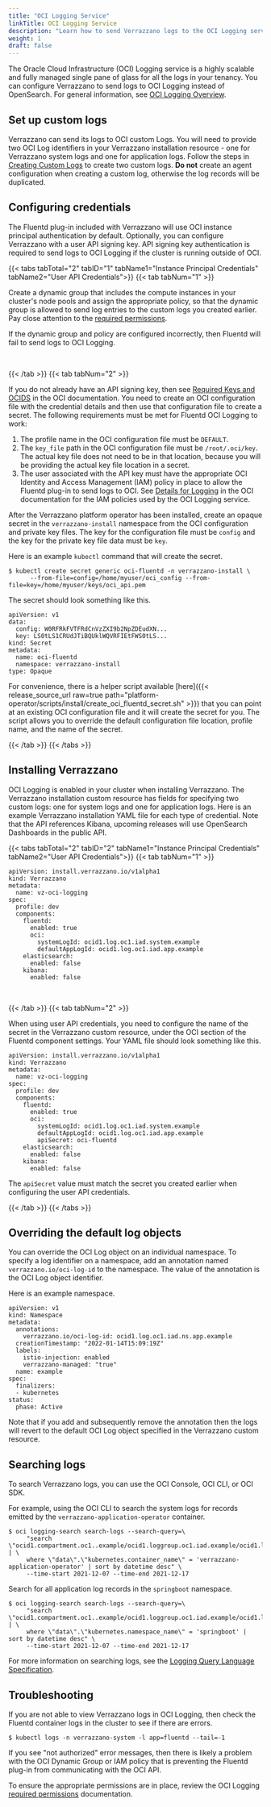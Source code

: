 ```yaml
---
title: "OCI Logging Service"
linkTitle: OCI Logging Service
description: "Learn how to send Verrazzano logs to the OCI Logging service"
weight: 1
draft: false
---
```


The Oracle Cloud Infrastructure (OCI) Logging service is a highly scalable and fully managed single pane of glass for
all the logs in your tenancy. You can configure Verrazzano to send logs to OCI Logging instead of OpenSearch.
For general information, see [OCI Logging Overview](https://docs.oracle.com/en-us/iaas/Content/Logging/Concepts/loggingoverview.htm).

## Set up custom logs
Verrazzano can send its logs to OCI custom Logs. You will need to provide two OCI Log identifiers in your Verrazzano
installation resource - one for Verrazzano system logs and one for application logs. Follow the steps in
[Creating Custom Logs](https://docs.oracle.com/en-us/iaas/Content/Logging/Concepts/custom_logs.htm) to create two
custom logs. **Do not** create an agent configuration when creating a custom log, otherwise the log records will be duplicated.

## Configuring credentials
The Fluentd plug-in included with Verrazzano will use OCI instance principal authentication by default. Optionally, you
can configure Verrazzano with a user API signing key. API signing key authentication is required to send logs to
OCI Logging if the cluster is running outside of OCI.

{{< tabs tabTotal="2" tabID="1" tabName1="Instance Principal Credentials" tabName2="User API Credentials">}}
{{< tab tabNum="1" >}}
<br>

Create a dynamic group that includes the compute instances in your cluster's node pools and assign the appropriate policy,
so that the dynamic group is allowed to send log entries to the custom logs you created earlier. Pay close attention to
the [required permissions](https://docs.oracle.com/en-us/iaas/Content/Logging/Task/managinglogs.htm#required_permissions_logs_groups).

If the dynamic group and policy are configured incorrectly, then Fluentd will fail to send logs to OCI Logging.

<br/>

{{< /tab >}}
{{< tab tabNum="2" >}}
<br>

If you do not already have an API signing key, then see [Required Keys and OCIDS](https://docs.oracle.com/en-us/iaas/Content/API/Concepts/apisigningkey.htm)
in the OCI documentation. You need to create an OCI configuration file with the credential details and then use that
configuration file to create a secret. The following requirements must be met for Fluentd OCI Logging to work:
1. The profile name in the OCI configuration file must be `DEFAULT`.
1. The `key_file` path in the OCI configuration file must be `/root/.oci/key`. The actual key file does not need to be in
   that location, because you will be providing the actual key file location in a secret.
1. The user associated with the API key must have the appropriate OCI Identity and Access Management (IAM) policy
in place to allow the Fluentd plug-in to send logs to OCI. See [Details for Logging](https://docs.oracle.com/en-us/iaas/Content/Identity/Reference/loggingpolicyreference.htm)
in the OCI documentation for the IAM policies used by the OCI Logging service.

After the Verrazzano platform operator has been installed, create an opaque secret in the `verrazzano-install` namespace
from the OCI configuration and private key files. The key for the configuration file must be `config` and the key
for the private key file data must be `key`.

Here is an example `kubectl` command that will create the secret.

```
$ kubectl create secret generic oci-fluentd -n verrazzano-install \
      --from-file=config=/home/myuser/oci_config --from-file=key=/home/myuser/keys/oci_api.pem
```

The secret should look something like this.

```
apiVersion: v1
data:
  config: W0RFRkFVTFRdCnVzZXI9b2NpZDEudXN...
  key: LS0tLS1CRUdJTiBQUklWQVRFIEtFWS0tLS...
kind: Secret
metadata:
  name: oci-fluentd
  namespace: verrazzano-install
type: Opaque
```

For convenience, there is a helper script available
[here]({{< release_source_url raw=true path="platform-operator/scripts/install/create_oci_fluentd_secret.sh" >}}) that
you can point at an existing OCI configuration file and it will create the secret for you. The script allows you to
override the default configuration file location, profile name, and the name of the secret.

{{< /tab >}}
{{< /tabs >}}

## Installing Verrazzano
OCI Logging is enabled in your cluster when installing Verrazzano. The Verrazzano installation custom resource has fields
for specifying two custom logs: one for system logs and one for application logs. Here is an example Verrazzano
installation YAML file for each type of credential.
Note that the API references Kibana, upcoming releases will use OpenSearch Dashboards in the public API.

{{< tabs tabTotal="2" tabID="2" tabName1="Instance Principal Credentials" tabName2="User API Credentials">}}
{{< tab tabNum="1" >}}
<br>

```
apiVersion: install.verrazzano.io/v1alpha1
kind: Verrazzano
metadata:
  name: vz-oci-logging
spec:
  profile: dev
  components:
    fluentd:
      enabled: true
      oci:
        systemLogId: ocid1.log.oc1.iad.system.example
        defaultAppLogId: ocid1.log.oc1.iad.app.example
    elasticsearch:
      enabled: false
    kibana:
      enabled: false
```
<br/>

{{< /tab >}}
{{< tab tabNum="2" >}}
<br>

When using user API credentials, you need to configure the name of the secret in the Verrazzano custom resource,
under the OCI section of the Fluentd component settings. Your YAML file should look something like this.

```
apiVersion: install.verrazzano.io/v1alpha1
kind: Verrazzano
metadata:
  name: vz-oci-logging
spec:
  profile: dev
  components:
    fluentd:
      enabled: true
      oci:
        systemLogId: ocid1.log.oc1.iad.system.example
        defaultAppLogId: ocid1.log.oc1.iad.app.example
        apiSecret: oci-fluentd
    elasticsearch:
      enabled: false
    kibana:
      enabled: false
```

The `apiSecret` value must match the secret you created earlier when configuring the user API credentials.

{{< /tab >}}
{{< /tabs >}}

## Overriding the default log objects
You can override the OCI Log object on an individual namespace. To specify a log identifier on a namespace, add an annotation named `verrazzano.io/oci-log-id` to the namespace. The value of the annotation is the OCI Log object identifier.

Here is an example namespace.
```
apiVersion: v1
kind: Namespace
metadata:
  annotations:
    verrazzano.io/oci-log-id: ocid1.log.oc1.iad.ns.app.example
  creationTimestamp: "2022-01-14T15:09:19Z"
  labels:
    istio-injection: enabled
    verrazzano-managed: "true"
  name: example
spec:
  finalizers:
  - kubernetes
status:
  phase: Active
```

Note that if you add and subsequently remove the annotation then the logs will revert to the default OCI Log object specified in the Verrazzano custom resource.

## Searching logs
To search Verrazzano logs, you can use the OCI Console, OCI CLI, or OCI SDK.

For example, using the OCI CLI to search the system logs for records emitted by the `verrazzano-application-operator` container.
```
$ oci logging-search search-logs --search-query=\
     "search \"ocid1.compartment.oc1..example/ocid1.loggroup.oc1.iad.example/ocid1.log.oc1.iad.example\" | \
     where \"data\".\"kubernetes.container_name\" = 'verrazzano-application-operator' | sort by datetime desc" \
     --time-start 2021-12-07 --time-end 2021-12-17
```

Search for all application log records in the `springboot` namespace.
```
$ oci logging-search search-logs --search-query=\
     "search \"ocid1.compartment.oc1..example/ocid1.loggroup.oc1.iad.example/ocid1.log.oc1.iad.example\" | \
     where \"data\".\"kubernetes.namespace_name\" = 'springboot' | sort by datetime desc" \
     --time-start 2021-12-07 --time-end 2021-12-17
```

For more information on searching logs, see the [Logging Query Language Specification](https://docs.oracle.com/en-us/iaas/Content/Logging/Reference/query_language_specification.htm).

## Troubleshooting
If you are not able to view Verrazzano logs in OCI Logging, then check the Fluentd container logs in the cluster to see if there are errors.
```
$ kubectl logs -n verrazzano-system -l app=fluentd --tail=-1
```
If you see "not authorized" error messages, then there is likely a problem with the OCI Dynamic Group or IAM policy that is preventing the Fluentd plug-in from communicating with the OCI API.

To ensure the appropriate permissions are in place, review the OCI Logging [required permissions](https://docs.oracle.com/en-us/iaas/Content/Logging/Task/managinglogs.htm#required_permissions_logs_groups) documentation.
